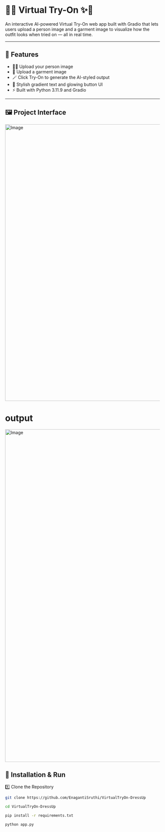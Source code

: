 # 👗✨ Virtual Try-On ✨👜

An interactive AI-powered Virtual Try-On web app built with Gradio that lets users upload a person image and a garment image to visualize how the outfit looks when tried on — all in real time.

------------------------------------------------------------

## 🌈 Features

- 🧍‍♀️ Upload your person image  
- 👕 Upload a garment image  
- 🪄 Click Try-On to generate the AI-styled output  
- 🌟 Stylish gradient text and glowing button UI  
- ⚡ Built with Python 3.11.9 and Gradio  


------------------------------------------------------------

## 🖼️ Project Interface

<img width="1920" height="898" alt="Image" src="https://github.com/user-attachments/assets/deca43f1-b8a3-4c74-9c9a-711faadee0b9" />

# output
<img width="1920" height="1080" alt="Image" src="https://github.com/user-attachments/assets/96e45f89-8d7c-436c-8619-fbd38b05a3d0" />


## 🚀 Installation & Run

1️⃣ Clone the Repository

```bash
git clone https://github.com/EnagantiSruthi/VirtualTryOn-DressUp

cd VirtualTryOn-DressUp

pip install -r requirements.txt

python app.py  

